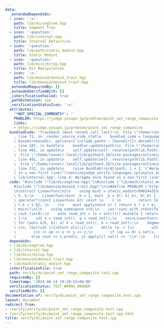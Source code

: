 ```yaml
---
data:
  _extendedDependsOn:
  - icon: ':x:'
    path: lib/ds/segtree.hpp
    title: Segment Tree
  - icon: ':question:'
    path: lib/internal.hpp
    title: Internal Definition
  - icon: ':question:'
    path: lib/math/static_modint.hpp
    title: Static Modint
  - icon: ':question:'
    path: lib/misc/bitop.hpp
    title: Bit Manipulation
  - icon: ':x:'
    path: lib/monoid/monoid_trait.hpp
    title: lib/monoid/monoid_trait.hpp
  _extendedRequiredBy: []
  _extendedVerifiedWith: []
  _isVerificationFailed: true
  _pathExtension: cpp
  _verificationStatusIcon: ':x:'
  attributes:
    '*NOT_SPECIAL_COMMENTS*': ''
    PROBLEM: https://judge.yosupo.jp/problem/point_set_range_composite
    links:
    - https://judge.yosupo.jp/problem/point_set_range_composite
  bundledCode: "Traceback (most recent call last):\n  File \"/home/runner/.local/lib/python3.10/site-packages/onlinejudge_verify/documentation/build.py\"\
    , line 71, in _render_source_code_stat\n    bundled_code = language.bundle(stat.path,\
    \ basedir=basedir, options={'include_paths': [basedir]}).decode()\n  File \"/home/runner/.local/lib/python3.10/site-packages/onlinejudge_verify/languages/cplusplus.py\"\
    , line 187, in bundle\n    bundler.update(path)\n  File \"/home/runner/.local/lib/python3.10/site-packages/onlinejudge_verify/languages/cplusplus_bundle.py\"\
    , line 401, in update\n    self.update(self._resolve(pathlib.Path(included), included_from=path))\n\
    \  File \"/home/runner/.local/lib/python3.10/site-packages/onlinejudge_verify/languages/cplusplus_bundle.py\"\
    , line 401, in update\n    self.update(self._resolve(pathlib.Path(included), included_from=path))\n\
    \  File \"/home/runner/.local/lib/python3.10/site-packages/onlinejudge_verify/languages/cplusplus_bundle.py\"\
    , line 312, in update\n    raise BundleErrorAt(path, i + 1, \"#pragma once found\
    \ in a non-first line\")\nonlinejudge_verify.languages.cplusplus_bundle.BundleErrorAt:\
    \ lib/internal.hpp: line 4: #pragma once found in a non-first line\n"
  code: "#include \"lib/ds/segtree.hpp\"\n#include \"lib/math/static_modint.hpp\"\n\
    #include \"lib/monoid/monoid_trait.hpp\"\n\n#define PROBLEM \"https://judge.yosupo.jp/problem/point_set_range_composite\"\
    \n\nstruct LinearFunc\n{\n    using mint = static_modint<998244353>;\n    mint\
    \ k, b;\n    LinearFunc(mint _k = 1, mint _b = 0): k(_k), b(_b) { }\n    LinearFunc\
    \ operator*(const LinearFunc &t) const \n    { \n        return {k * t.k, b *\
    \ t.k + t.b}; \n    }\n    mint apply(mint x) { return k * x + b; }\n};\n\nsigned\
    \ main()\n{\n    using namespace std;\n    ios::sync_with_stdio(false); cin.tie(0),\
    \ cout.tie(0);\n    auto read_int = [x = int()]() mutable { return cin >> x, x;\
    \ };\n    u32 n = read_int(), q = read_int();\n    vec<LinearFunc> a(n);\n   \
    \ for (auto &[k, b]: a) k = read_int(), b = read_int();\n    SegmentTree<mono::MonoidTrait<LinearFunc>>\
    \ s(n, [&a](u32 i){return a[i];});\n    while (q--) {\n        u32 op, x, y, z;\n\
    \        cin >> op >> x >> y >> z;\n        if (op == 0) s.set(x, {y, z});\n \
    \       else cout << s.prod(x, y).apply(z).val() << '\\n';\n    }\n}"
  dependsOn:
  - lib/ds/segtree.hpp
  - lib/internal.hpp
  - lib/misc/bitop.hpp
  - lib/monoid/monoid_trait.hpp
  - lib/math/static_modint.hpp
  isVerificationFile: true
  path: verify/ds/point_set_range_composite.test.cpp
  requiredBy: []
  timestamp: '2024-06-14 19:20:52+08:00'
  verificationStatus: TEST_WRONG_ANSWER
  verifiedWith: []
documentation_of: verify/ds/point_set_range_composite.test.cpp
layout: document
redirect_from:
- /verify/verify/ds/point_set_range_composite.test.cpp
- /verify/verify/ds/point_set_range_composite.test.cpp.html
title: verify/ds/point_set_range_composite.test.cpp
---
```

